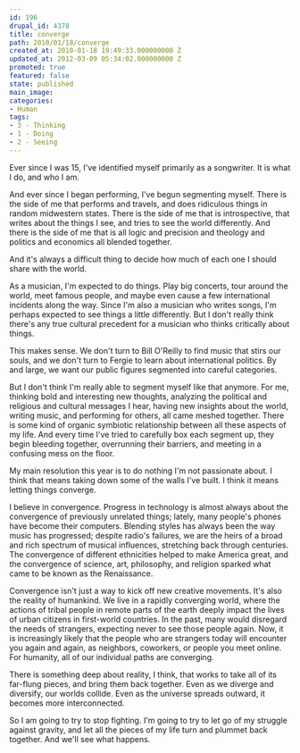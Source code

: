 ```yaml
---
id: 196
drupal_id: 4378
title: converge
path: 2010/01/18/converge
created_at: 2010-01-18 19:49:33.000000000 Z
updated_at: 2012-03-09 05:34:02.000000000 Z
promoted: true
featured: false
state: published
main_image: 
categories:
- Human
tags:
- 3 - Thinking
- 1 - Doing
- 2 - Seeing
---
```

Ever since I was 15, I've identified myself primarily as a songwriter. It is what I do, and who I am.

And ever since I began performing, I've begun segmenting myself. There is the side of me that performs and travels, and does ridiculous things in random midwestern states. There is the side of me that is introspective, that writes about the things I see, and tries to see the world differently. And there is the side of me that is all logic and precision and theology and politics and economics all blended together.

And it's always a difficult thing to decide how much of each one I should share with the world.

As a musician, I'm expected to do things. Play big concerts, tour around the world, meet famous people, and maybe even cause a few international incidents along the way. Since I'm also a musician who writes songs, I'm perhaps expected to see things a little differently. But I don't really think there's any true cultural precedent for a musician who thinks critically about things.

This makes sense. We don't turn to Bill O'Reilly to find music that stirs our souls, and we don't turn to Fergie to learn about international politics. By and large, we want our public figures segmented into careful categories.

But I don't think I'm really able to segment myself like that anymore. For me, thinking bold and interesting new thoughts, analyzing the political and religious and cultural messages I hear, having new insights about the world, writing music, and performing for others, all came meshed together. There is some kind of organic symbiotic relationship between all these aspects of my life. And every time I've tried to carefully box each segment up, they begin bleeding together, overrunning their barriers, and meeting in a confusing mess on the floor.

My main resolution this year is to do nothing I'm not passionate about. I think that means taking down some of the walls I've built. I think it means letting things converge.

I believe in convergence. Progress in technology is almost always about the convergence of previously unrelated things; lately, many people's phones have become their computers. Blending styles has always been the way music has progressed; despite radio's failures, we are the heirs of a broad and rich spectrum of musical influences, stretching back through centuries. The convergence of different ethnicities helped to make America great, and the convergence of science, art, philosophy, and religion sparked what came to be known as the Renaissance.

Convergence isn't just a way to kick off new creative movements. It's also the reality of humankind. We live in a rapidly converging world, where the actions of tribal people in remote parts of the earth deeply impact the lives of urban citizens in first-world countries. In the past, many would disregard the needs of strangers, expecting never to see those people again. Now, it is increasingly likely that the people who are strangers today will encounter you again and again, as neighbors, coworkers, or people you meet online. For humanity, all of our individual paths are converging.

There is something deep about reality, I think, that works to take all of its far-flung pieces, and bring them back together. Even as we diverge and diversify, our worlds collide. Even as the universe spreads outward, it becomes more interconnected.

So I am going to try to stop fighting. I'm going to try to let go of my struggle against gravity, and let all the pieces of my life turn and plummet back together. And we'll see what happens.
